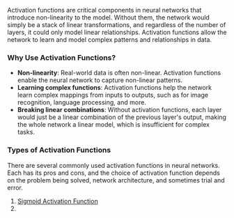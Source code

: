 Activation functions are critical components in neural networks that introduce non-linearity to the model. Without them, the network would simply be a stack of linear transformations, and regardless of the number of layers, it could only model linear relationships. Activation functions allow the network to learn and model complex patterns and relationships in data.
### **Why Use Activation Functions?**
- **Non-linearity**: Real-world data is often non-linear. Activation functions enable the neural network to capture non-linear patterns.
- **Learning complex functions**: Activation functions help the network learn complex mappings from inputs to outputs, such as for image recognition, language processing, and more.
- **Breaking linear combinations**: Without activation functions, each layer would just be a linear combination of the previous layer's output, making the whole network a linear model, which is insufficient for complex tasks.

### Types of Activation Functions
There are several commonly used activation functions in neural networks. Each has its pros and cons, and the choice of activation function depends on the problem being solved, network architecture, and sometimes trial and error.
1. [Sigmoid Activation Function](Sigmoid%20Activation%20Function.md)
2. 